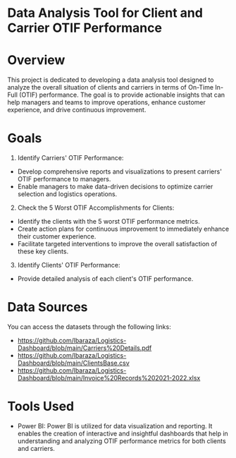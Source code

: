 # Data Analysis Tool for Client and Carrier OTIF Performance

# Overview
This project is dedicated to developing a data analysis tool designed to analyze the overall situation of clients and carriers in terms of On-Time In-Full (OTIF) performance. 
The goal is to provide actionable insights that can help managers and teams to improve operations, enhance customer experience, and drive continuous improvement.

# Goals
1. Identify Carriers' OTIF Performance:
- Develop comprehensive reports and visualizations to present carriers' OTIF performance to managers.
- Enable managers to make data-driven decisions to optimize carrier selection and logistics operations.
2. Check the 5 Worst OTIF Accomplishments for Clients:
- Identify the clients with the 5 worst OTIF performance metrics.
- Create action plans for continuous improvement to immediately enhance their customer experience.
- Facilitate targeted interventions to improve the overall satisfaction of these key clients.
3. Identify Clients' OTIF Performance:
- Provide detailed analysis of each client's OTIF performance.

# Data Sources
You can access the datasets through the following links:
- https://github.com/lbaraza/Logistics-Dashboard/blob/main/Carriers%20Details.pdf
- https://github.com/lbaraza/Logistics-Dashboard/blob/main/ClientsBase.csv
- https://github.com/lbaraza/Logistics-Dashboard/blob/main/Invoice%20Records%202021-2022.xlsx
# Tools Used
- Power BI: Power BI is utilized for data visualization and reporting. 
It enables the creation of interactive and insightful dashboards that help in understanding and analyzing OTIF performance metrics for both clients and carriers.
